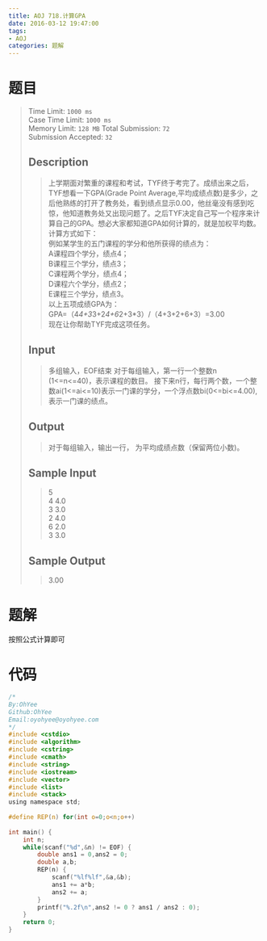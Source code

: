 ```yaml
---
title: AOJ 718.计算GPA
date: 2016-03-12 19:47:00
tags:
- AOJ
categories: 题解
---
```

# 题目
> Time Limit: `1000 ms`   
> Case Time Limit: `1000 ms `  
> Memory Limit: `128 MB`
> Total Submission: `72`   
> Submission Accepted: `32`
>  
> ## Description
> > 上学期面对繁重的课程和考试，TYF终于考完了。成绩出来之后，TYF想看一下GPA(Grade Point Average,平均成绩点数)是多少，之后他熟练的打开了教务处，看到绩点显示0.00，他丝毫没有感到吃惊，他知道教务处又出现问题了。之后TYF决定自己写一个程序来计算自己的GPA。想必大家都知道GPA如何计算的，就是加权平均数。计算方式如下：  
> > 例如某学生的五门课程的学分和他所获得的绩点为：  
> > A课程四个学分，绩点4；  
> > B课程三个学分，绩点3；  
> > C课程两个学分，绩点4；  
> > D课程六个学分，绩点2；  
> > E课程三个学分，绩点3。  
> > 以上五项成绩GPA为：  
> > GPA=（4*4+3*3+2*4+6*2+3*3）/（4+3+2+6+3）=3.00  
> > 现在让你帮助TYF完成这项任务。  
>  <!--more-->
> 
> ## Input
> > 多组输入，EOF结束
> > 对于每组输入，第一行一个整数n (1&lt;=n&lt;=40)，表示课程的数目。
> > 接下来n行，每行两个数，一个整数ai(1&lt;=ai&lt;=10)表示一门课的学分，一个浮点数bi(0&lt;=bi&lt;=4.00),表示一门课的绩点。
>  
> 
> ## Output
> > 对于每组输入，输出一行， 为平均成绩点数（保留两位小数)。
>  
> 
> ## Sample Input
> > 5  
> > 4 4.0  
> > 3 3.0  
> > 2 4.0  
> > 6 2.0  
> > 3 3.0  
>  
> 
> ## Sample Output
> > 3.00  

# 题解
按照公式计算即可  

# 代码
``` c
/*
By:OhYee
Github:OhYee
Email:oyohyee@oyohyee.com
*/
#include <cstdio>
#include <algorithm>
#include <cstring>
#include <cmath>
#include <string>
#include <iostream>
#include <vector>
#include <list>
#include <stack>
using namespace std;
 
#define REP(n) for(int o=0;o<n;o++)
 
int main() {
    int n;
    while(scanf("%d",&n) != EOF) {
        double ans1 = 0,ans2 = 0;
        double a,b;
        REP(n) {
            scanf("%lf%lf",&a,&b);
            ans1 += a*b;
            ans2 += a;
        }
        printf("%.2f\n",ans2 != 0 ? ans1 / ans2 : 0);
    }
    return 0;
}
```